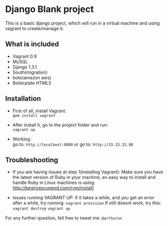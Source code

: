 Django Blank project
====================
This is a basic django project, which will run in a virtual machine and using vagrant to create/manage it.  



What is included
----------------
* Vagrant 0.9
* MySQL
* Django 1.3.1
* South(migration)
* boto(amazon aws)
* Boilerplate HTML5


Installation
------------

* First of all, install Vagrant:  
	`gem install vagrant`
	
* After install it, go to the project folder and run:  
	`vagrant up`
	
* Working:  
	go to: `http://localhost:8888`
	or go to: `http://33.33.33.88`
	
	

Troubleshooting
---------------

* If you are having issues at step 1(installing Vagrant):
	Make sure you have the latest version of Ruby in your machine, an easy way to install and handle Ruby in Linux machines is using: http://beginrescueend.com/rvm/install/
	
* Issues running VAGRANT UP:
	If it takes a while, and you get an error after a while, try running:
		`vagrant provision`
	If still doesnt work, try this:
		`vagrant destroy`
		`vagrant up`
		
		

For any further question, fell free to tweet me: `@arthurnn`



